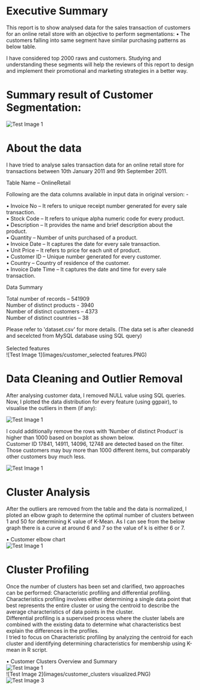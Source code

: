 # Executive Summary

This report is to show analysed data for the sales transaction of customers for an online retail store with an objective to perform segmentations:
•	The customers falling into same segment have similar purchasing patterns as below table.

I have considered top 2000 raws and customers. Studying and understanding these segments will help the reviewrs of this report to design and implement their promotional and marketing strategies in a better way. 

# Summary result of Customer Segmentation:

![Test Image 1](images/table1.PNG)

# About the data
I have tried to analyse sales transaction data for an online retail store for transactions between 10th January 2011 and 9th September 2011. 

Table Name – OnlineRetail

Following are the data columns available in input data in original version: -<br />

•	Invoice No – It refers to unique receipt number generated for every sale transaction.<br />
•	Stock Code – It refers to unique alpha numeric code for every product.<br />
•	Description – It provides the name and brief description about the product.<br />
•	Quantity – Number of units purchased of a product.<br />
•	Invoice Date – It captures the date for every sale transaction.<br />
•	Unit Price – It refers to price for each unit of product.<br />
•	Customer ID – Unique number generated for every customer.<br />
•	Country – Country of residence of the customer.<br />
•	Invoice Date Time – It captures the date and time for every sale transaction.<br />

Data Summary

Total number of records – 541909<br />
Number of distinct products - 3940<br />
Number of distinct customers – 4373<br />
Number of distinct countries – 38<br />

Please refer to 'dataset.csv' for more details. (The data set is after cleanedd and secelcted from MySQL database using SQL query)<br /><br />
Selected features<br />
![Test Image 1](images/customer_selected features.PNG)

# Data Cleaning and Outlier Removal

After analysing customer data, I removed NULL value using SQL queries.<br />
Now, I plotted the data distribution for every feature (using ggpair), to visualise the outliers in them (if any):<br />

![Test Image 1](images/outlier_remove.PNG)

I could additionally remove the rows with ‘Number of distinct Product’ is higher than 1000 based on boxplot as shown below. <br />
Customer ID 17841, 14911, 14096, 12748 are detected based on the filter. Those customers may buy more than 1000 different items, but comparably other customers buy much less.<br />

![Test Image 1](images/outlier_remove2.PNG)

# Cluster Analysis
After the outliers are removed from the table and the data is normalized, I ploted an elbow graph to determine the optimal number of clusters between 1 and 50 for determining K value of K-Mean. As I can see from the below graph there is a curve at around 6 and 7 so the value of k is either 6 or 7.<br />

•	Customer elbow chart<br />
![Test Image 1](images/elbow_chart.PNG)

# Cluster Profiling
Once the number of clusters has been set and clarified, two approaches can be performed: Characteristic profiling and differential profiling. <br />
Characteristics profiling involves either determining a single data point that best represents the entire cluster or using the centroid to describe the average characteristics of data points in the cluster. <br />
Differential profiling is a supervised process where the cluster labels are combined with the existing data to determine what characteristics best explain the differences in the profiles. <br />
I tried to focus on Characteristic profiling by analyzing the centroid for each cluster and identifying determining characteristics for membership using K-mean in R script.<br />

•	Customer Clusters Overview and Summary<br />
![Test Image 1](images/customer_overview.PNG)<br />
![Test Image 2](images/customer_clusters visualized.PNG)<br />
![Test Image 3](images/table2.PNG)



